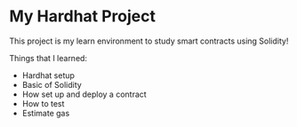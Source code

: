 # My Hardhat Project

This project is my learn environment to study smart contracts using Solidity!

Things that I learned:

- Hardhat setup
- Basic of Solidity
- How set up and deploy a contract
- How to test
- Estimate gas
